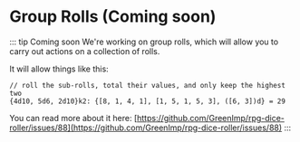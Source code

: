 # Group Rolls (Coming soon)

::: tip Coming soon
We're working on group rolls, which will allow you to carry out actions on a collection of rolls.

It will allow things like this:

```
// roll the sub-rolls, total their values, and only keep the highest two
{4d10, 5d6, 2d10}k2: {[8, 1, 4, 1], [1, 5, 1, 5, 3], ([6, 3])d} = 29
```

You can read more about it here: [https://github.com/GreenImp/rpg-dice-roller/issues/88](https://github.com/GreenImp/rpg-dice-roller/issues/88)
:::
